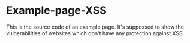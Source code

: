 # Example-page-XSS
This is the source code of an example page. It's suppossed to show the vulnerabilities of websites which don't have any protection against XSS. 
